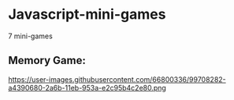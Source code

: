 # Javascript-mini-games

7 mini-games

## Memory Game:

https://user-images.githubusercontent.com/66800336/99708282-a4390680-2a6b-11eb-953a-e2c95b4c2e80.png